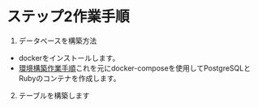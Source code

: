 # ステップ2作業手順
1. データベースを構築方法
- dockerをインストールします。
- [環境構築作業手順](https://www.notion.so/Ruby-PostgreSQL-3146f41cd91148b4b0a4ab29d509f7d9?pvs=4)これを元にdocker-composeを使用してPostgreSQLとRubyのコンテナを作成します。
2. テーブルを構築します